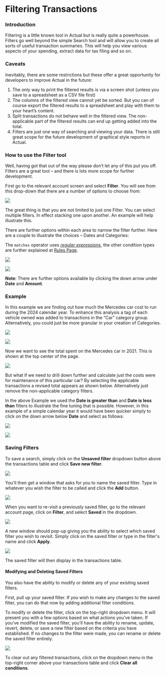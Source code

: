 # Filtering Transactions

### Introduction

Filtering is a little known tool in Actual but is really quite a powerhouse. Filters go well beyond the simple Search tool and will allow you to create all sorts of useful transaction summaries. This will help you view various aspects of your spending, extract data for tax filing and so on.

### Caveats

Inevitably, there are some restrictions but these offer a great opportunity for developers to improve Actual in the future:

1. The only way to print the filtered results is via a screen shot (unless you save to a spreadsheet as a CSV file first)
1. The columns of the filtered view cannot yet be sorted. But you can of course export the filtered results to a spreadsheet and play with them to your heart’s content.
1. Split transactions do not behave well in the filtered view. The non-applicable part of the filtered results can end up getting added into the total.
1. Filters are just one way of searching and viewing your data. There is still great scope for the future development of graphical style reports in Actual.

### How to use the Filter tool

Well, having got that out of the way please don’t let any of this put you off. Filters are a great tool – and there is lots more scope for further development.

First go to the relevant account screen and select **Filter**. You will see from this drop-down that there are a number of options to choose from:

![](/img/filtering/filter.png)

The great thing is that you are not limited to just one Filter. You can select multiple filters. In effect stacking one upon another. An example will help illustrate this.

There are further options within each area to narrow the filter further. Here are a couple to illustrate the choices – Dates and Categories:

The `matches` operator uses *[regular expressions](https://regextutorial.org/)*, the other condition types are further explained at [Rules Page](../budgeting/rules/#condition-types).

![](/img/filtering/conditions-1.png)

![](/img/filtering/conditions-2.png)

**Note**: There are further options available by clicking the down arrow under **Date** and **Amount**.

### Example

In this example we are finding out how much the Mercedes car cost to run during the 2024 calendar year. To enhance this analysis a tag of each vehicle owned was added to transactions in the “Car” category group. Alternatively, you could just be more granular in your creation of Categories.

![](/img/filtering/multiple-filters.png)

![](/img/filtering/filtered-total.png)

Now we want to see the total spent on the Mercedes car in 2021. This is shown at the top center of the page.

![](/img/filtering/selected-total.png)

But what if we need to drill down further and calculate just the costs were for maintenance of this particular car? By selecting the applicable transactions a revised total appears as shown below. Alternatively just remove the non-applicable category filters.

In the above Example we used the **Date is greater than** and **Date is less than** filters to illustrate the fine tuning that is possible. However, in this example of a simple calendar year it would have been quicker simply to click on the down arrow below **Date** and select as follows:

![](/img/filtering/year-1.png)

![](/img/filtering/year-2.png)

### Saving Filters

To save a search, simply click on the **Unsaved filter** dropdown button above the transactions table and click **Save new filter**.

![](/img/filtering/save-filter.png)

You'll then get a window that asks for you to name the saved filter. Type in whatever you wish the filter to be called and click the **Add** button.

![](/img/filtering/set-filter-name.png)

When you want to re-visit a previously saved filter, go to the relevant account page, click on **Filter**, and select **Saved** in the dropdown.

![](/img/filtering/select-saved-1.png)

A new window should pop-up giving you the ability to select which saved filter you wish to revisit. Simply click on the saved filter or type in the filter's name and click **Apply**.

![](/img/filtering/select-saved-2.png)

The saved filter will then display in the transactions table.

#### Modifying and Deleting Saved Filters

You also have the ability to modify or delete any of your existing saved filters.

First, pull up your saved filter. If you wish to make any changes to the saved filter, you can do that now by adding additional filter conditions.

To modify or delete the filter, click on the top-right dropdown menu. It will present you with a few options based on what actions you've taken. If you've modified the saved filter, you'll have the ability to rename, update, revert, delete, or save a new filter based on the criteria you have established. If no changes to the filter were made, you can rename or delete the saved filter entirely.

![](/img/filtering/modify-saved.png)

To clear out any filtered transactions, click on the dropdown menu in the top-right corner above your transactions table and click **Clear all conditions**.

